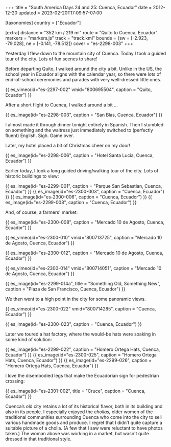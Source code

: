 +++
title = "South America Days 24 and 25: Cuenca, Ecuador"
date = 2012-12-20
updated = 2023-02-20T17:09:57-07:00

[taxonomies]
country = ["Ecuador"]

[extra]
distance = "352 km / 219 mi"
route = "Quito to Cuenca, Ecuador"
markers = "markers.js"
track = "track.kml"
bounds = {sw = [-2.923, -79.028], ne = [-0.141, -78.512]}
cover = "es-2298-003"
+++

Yesterday I flew down to the mountain city of Cuenca. Today I took a guided tour of the city. Lots of fun scenes to share!

<!-- more -->

Before departing Quito, I walked around the city a bit. Unlike in the US, the school year in Ecuador aligns with the calendar year, so there were lots of end-of-school ceremonies and parades with very well-dressed little ones.

{{ es_vimeo(id="es-2297-002" vmid="800695504", caption = "Quito, Ecuador") }}

After a short flight to Cuenca, I walked around a bit ...

{{ es_image(id="es-2298-003", caption = "San Blas, Cuenca, Ecuador") }}

I almost made it through dinner tonight entirely in Spanish. Then I stumbled on something and the waitress just immediately switched to (perfectly fluent) English. Sigh. Game over.

Later, my hotel placed a bit of Christmas cheer on my door!

{{ es_image(id="es-2298-006", caption = "Hotel Santa Lucia, Cuenca, Ecuador") }}

Earlier today, I took a long guided driving/walking tour of the city. Lots of historic buildings to view:

{{ es_image(id="es-2299-001", caption = "Parque San Sebastian, Cuenca, Ecuador") }}
{{ es_image(id="es-2300-003", caption = "Cuenca, Ecuador") }}
{{ es_image(id="es-2300-006", caption = "Cuenca, Ecuador") }}
{{ es_image(id="es-2299-008", caption = "Cuenca, Ecuador") }}

And, of course, a farmers' market:

{{ es_image(id="es-2300-008", caption = "Mercado 10 de Agosto, Cuenca, Ecuador") }}

{{ es_vimeo(id="es-2300-010" vmid="800713725", caption = "Mercado 10 de Agosto, Cuenca, Ecuador") }}

{{ es_image(id="es-2300-012", caption = "Mercado 10 de Agosto, Cuenca, Ecuador") }}

{{ es_vimeo(id="es-2300-014" vmid="800714051", caption = "Mercado 10 de Agosto, Cuenca, Ecuador") }}

{{ es_image(id="es-2299-014a", title = "Something Old, Something New", caption = "Plaza de San Francisco, Cuenca, Ecuador") }}

We then went to a high point in the city for some panoramic views.

{{ es_vimeo(id="es-2300-022" vmid="800714285", caption = "Cuenca, Ecuador") }}

{{ es_image(id="es-2300-023", caption = "Cuenca, Ecuador") }}

Later we toured a hat factory, where the would-be hats were soaking in some kind of solution:

{{ es_image(id="es-2299-022", caption = "Homero Ortega Hats, Cuenca, Ecuador") }}
{{ es_image(id="es-2300-025", caption = "Homero Ortega Hats, Cuenca, Ecuador") }}
{{ es_image(id="es-2299-026", caption = "Homero Ortega Hats, Cuenca, Ecuador") }}

I love the disembodied legs that make the Ecuadorian sign for pedestrian crossing:

{{ es_image(id="es-2301-002", title = "Cruce", caption = "Cuenca, Ecuador") }}

Cuenca’s old city retains a lot of its historical flavor, both in its building and also in its people. I especially enjoyed the _chollas,_ older women of the traditional communities surrounding Cuenca who come into the city to sell various handmade goods and produce. I regret that I didn’t quite capture a suitable picture of a cholla. (A few that I saw were reluctant to have photos taken.) The woman above was working in a market, but wasn't quite dressed in that traditional style.
